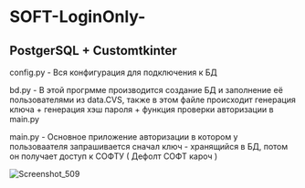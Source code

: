 # SOFT-LoginOnly-
## PostgerSQL + Customtkinter


<p>config.py - Вся конфигурация для подключения к БД<p>
<p>bd.py - В этой прогрмме производится создание БД и заполнение её пользователями из data.CVS, также в этом файле происходит генерация ключа + генерация хэш пароля + функция проверки авторизации в main.py<p>
<p>main.py - Основное приложение авторизации в котором у пользоваателя запрашивается сначал ключ - хранящийся в БД, потом он получает доступ к СОФТУ ( Дефолт СОФТ кароч )<p>

![Screenshot_509](https://github.com/SkywalkerERR/SOFT-LoginOnly-/assets/109715394/4b01c7e7-be68-460b-9f5a-129798a62eea)
